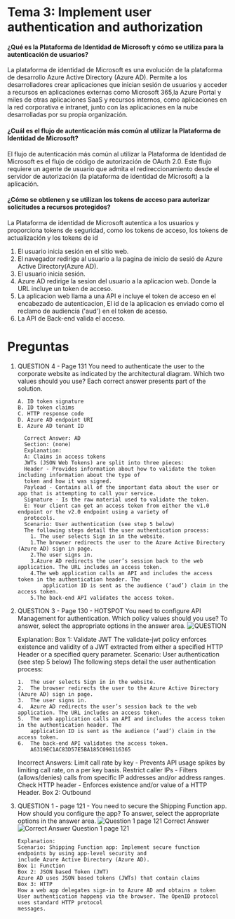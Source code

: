 # Tema 3: Implement user authentication and authorization

#### ¿Qué es la Plataforma de Identidad de Microsoft y cómo se utiliza para la autenticación de usuarios?

La plataforma de identidad de Microsoft es una evolución de la plataforma de desarrollo Azure Active Directory (Azure AD). Permite a los desarrolladores crear aplicaciones que inician sesión de usuarios y acceder a recursos en aplicaciones externas como Microsoft 365,la Azure Portal y miles de otras aplicaciones SaaS y recursos internos, como aplicaciones en la red corporativa e intranet, junto con las aplicaciones en la nube desarrolladas por su propia organización.

#### ¿Cuál es el flujo de autenticación más común al utilizar la Plataforma de Identidad de Microsoft?

El flujo de autenticación más común al utilizar la Plataforma de Identidad de Microsoft es el flujo de código de autorización de OAuth 2.0. Este flujo requiere un agente de usuario que admita el redireccionamiento desde el servidor de autorización (la plataforma de identidad de Microsoft) a la aplicación.

#### ¿Cómo se obtienen y se utilizan los tokens de acceso para autorizar solicitudes a recursos protegidos?

La Plataforma de identidad de Microsoft autentica a los usuarios y proporciona tokens de seguridad, como los tokens de acceso, los tokens de actualización y los tokens de id

1. El usuario inicia sesión en el sitio web.
2. El navegador redirige al usuario a la pagina de inicio de sesió de Azure Active Directory(Azure AD).
3. El usuario inicia sesión.
4. Azure AD redirige la sesion del usuario a la aplicacion web. Donde la URL incluye un token de acceso.
5. La aplicacion web llama a una API e incluye el token de acceso en el encabezado de autenticacion, El id de la aplicacion es enviado como el reclamo de audiencia ('aud') en el token de acesso.
6. La API de Back-end valida el acceso.

# Preguntas

1.  QUESTION 4 - Page 131
    You need to authenticate the user to the corporate website as indicated by the architectural diagram.
    Which two values should you use? Each correct answer presents part of the solution.

    ```
    A. ID token signature
    B. ID token claims
    C. HTTP response code
    D. Azure AD endpoint URI
    E. Azure AD tenant ID
    
      Correct Answer: AD
      Section: (none)
      Explanation:
      A: Claims in access tokens
      JWTs (JSON Web Tokens) are split into three pieces:
      Header - Provides information about how to validate the token including information about the type of
      token and how it was signed.
      Payload - Contains all of the important data about the user or app that is attempting to call your service.
      Signature - Is the raw material used to validate the token.
      E: Your client can get an access token from either the v1.0 endpoint or the v2.0 endpoint using a variety of
      protocols.
      Scenario: User authentication (see step 5 below)
      The following steps detail the user authentication process:
        1. The user selects Sign in in the website.
        1.The browser redirects the user to the Azure Active Directory (Azure AD) sign in page.
        2.The user signs in.
        3.Azure AD redirects the user’s session back to the web application. The URL includes an access token.
        4.The web application calls an API and includes the access token in the authentication header. The
            application ID is sent as the audience (‘aud’) claim in the access token.
        5.The back-end API validates the access token.
    
    ```

2.  QUESTION 3 - Page 130 - HOTSPOT
    You need to configure API Management for authentication.
    Which policy values should you use? To answer, select the appropriate options in the answer area.
    ![QUESTION](https://cdn.discordapp.com/attachments/713046248034271355/1114574152846819458/image.png)

    

    Explanation:
    Box 1: Validate JWT
    The validate-jwt policy enforces existence and validity of a JWT extracted from either a specified HTTP
    Header or a specified query parameter.
    Scenario: User authentication (see step 5 below)
    The following steps detail the user authentication process:

        1.  The user selects Sign in in the website.
        2.  The browser redirects the user to the Azure Active Directory (Azure AD) sign in page.
        3.  The user signs in.
        4.  Azure AD redirects the user’s session back to the web application. The URL includes an access token.
        5.  The web application calls an API and includes the access token in the authentication header. The
            application ID is sent as the audience (‘aud’) claim in the access token.
        6.  The back-end API validates the access token.
            A6319EC1AC83D57E5BA185C098116365

    Incorrect Answers:
    Limit call rate by key - Prevents API usage spikes by limiting call rate, on a per key basis.
    Restrict caller IPs - Filters (allows/denies) calls from specific IP addresses and/or address ranges.
    Check HTTP header - Enforces existence and/or value of a HTTP Header.
    Box 2: Outbound

3.  QUESTION 1 - page 121 -
    You need to secure the Shipping Function app.
    How should you configure the app? To answer, select the appropriate options in the answer area.
    ![Question 1 page 121](https://cdn.discordapp.com/attachments/713046248034271355/1114584088179904662/image.png)
    Correct Answer
    ![Correct Answer Question 1 page 121](https://cdn.discordapp.com/attachments/713046248034271355/1114584088179904662/image.png)
    ```
    Explanation:
    Scenario: Shipping Function app: Implement secure function endpoints by using app-level security and
    include Azure Active Directory (Azure AD).
    Box 1: Function
    Box 2: JSON based Token (JWT)
    Azure AD uses JSON based tokens (JWTs) that contain claims
    Box 3: HTTP
    How a web app delegates sign-in to Azure AD and obtains a token
    User authentication happens via the browser. The OpenID protocol uses standard HTTP protocol
    messages.
    ```
